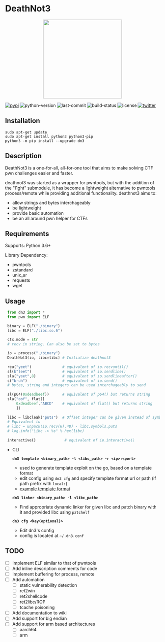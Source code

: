 DeathNot3
===
<p align="center">
   <img src="https://media.discordapp.net/attachments/1015263562668720150/1078325086307766344/dn3_logo.png" height=256 width=256/>
</p>

[![pypi](https://img.shields.io/pypi/v/dn3?style=for-the-badge)](https://pypi.org/project/dn3/)
![python-version](https://img.shields.io/pypi/pyversions/dn3?style=for-the-badge)
![last-commit](https://img.shields.io/github/last-commit/k1R4/deathnot3/dev?style=for-the-badge)
![build-status](https://img.shields.io/github/actions/workflow/status/k1R4/deathnot3/python-package.yml?style=for-the-badge)
![license](https://img.shields.io/pypi/l/dn3?style=for-the-badge)
[![twitter](https://img.shields.io/twitter/follow/justk1R4?style=for-the-badge)](https://twitter.com/justk1R4)

## Installation
```
sudo apt-get update
sudo apt-get install python3 python3-pip
python3 -m pip install --upgrade dn3
```

## Description
DeathNot3 is a one-for-all, all-for-one tool that aims to make solving CTF pwn challenges easier and faster. 

deathnot3 was started as a wrapper for pwntools, but with the addition of the "l1ght" submodule, it has become a lightweight alternative to pwntools process/remote
while providing additional functionality.
deathnot3 aims to:
 - allow strings and bytes interchageably
 - be lightweight
 - provide basic automation
 - be an all around pwn helper for CTFs

## Requirements
Supports: Python 3.6+

Library Dependency:
- pwntools
- zstandard
- unix_ar
- requests
- wget

## Usage

 ```py
  from dn3 import *
  from pwn import ELF

  binary = ELF("./binary")
  libc = ELF("./libc.so.6")

  ctx.mode = str      
  # recv in string. Can also be set to bytes
  
  io = process("./binary")
  DeathNot3(io, libc=libc) # Initialize deathnot3
  
  reu("yeet")              # equivalent of io.recvuntil()
  sl(b"leet")              # equivalent of io.sendline()
  sla("yeet",8)            # equivalent of io.sendlineafter()
  s("bruh")                # equivalent of io.send()
  # bytes, string and integers can be used interchageably to send
  
  sl(p64(0xdeadbeef))      # equivalent of p64() but returns string
  sla("oof", flat([
	  0xdeadbeef,"ABCD"    # equivalent of flat() but returns string
	  ])
  
  libc = libcleak("puts")  # Offset integer can be given instead of symbol
  # Equivalent to
  # libc = unpack(io.recv(6),48) - libc.symbols.puts
  # log.info("Libc -> %s" % hex(libc)
  
  interactive()             # equivalent of io.interactive()
  ```

 - CLI
 
	**`dn3 template <binary_path> -l <libc_path> -r <ip>:<port>`**
	 - used to generate template exploit on the go, based on a template format
	 - edit config using `dn3 cfg` and specify template format url or path (if path prefix with `local:`)
	 - [example template format](https://raw.githubusercontent.com/k1R4/deathnot3/dev/template.py)
	 
	**`dn3 linker <binary_path> -l <libc_path>`**
	 - Find appropriate dynamic linker for given libc and patch binary with it and provided libc using `patchelf`

   **`dn3 cfg <key(optional)>`**
    - Edit dn3's config
    - config is located at `~/.dn3.conf`

## TODO
 - [ ] Implement ELF similar to that of pwntools
 - [ ] Add inline description comments for code
 - [ ] Implement buffering for process, remote
 - [ ] Add automation
    - [ ] static vulnerability detection
    - [ ] ret2win
    - [ ] ret2shellcode
    - [ ] ret2libc/ROP
    - [ ] tcache poisoning
 - [ ] Add documentation to wiki
 - [ ] Add support for big endian
 - [ ] Add support for arm based architectures
    - [ ] aarch64
    - [ ] arm